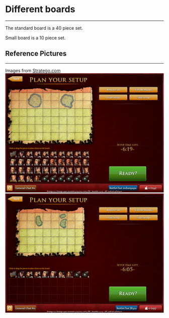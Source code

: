 # Different boards
------------------
The standard board is a 40 piece set.

Small board is a 10 piece set. 

## Reference Pictures
---------------------
Images from [Stratego.com](stratego.com)
![Standard Board](standard_board.png)
![Small Board](small_board.png)

